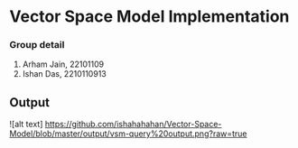 # Vector Space Model Implementation

### Group detail
1. Arham Jain, 22101109
2. Ishan Das, 2210110913


## Output

![alt text] https://github.com/ishahahahan/Vector-Space-Model/blob/master/output/vsm-query%20output.png?raw=true

